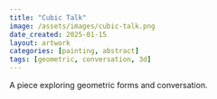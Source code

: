 ```yaml
---
title: "Cubic Talk"
image: /assets/images/cubic-talk.png
date_created: 2025-01-15
layout: artwork
categories: [painting, abstract]
tags: [geometric, conversation, 3d]
---
```


A piece exploring geometric forms and conversation.